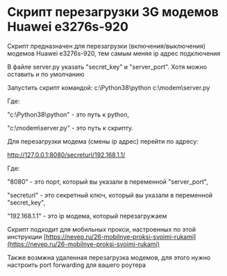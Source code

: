 # Скрипт перезагрузки 3G модемов Huawei e3276s-920

Скрипт предназначен для перезагрузки (включения/выключения) модемов Huawei e3276s-920, тем самым меняя ip адрес подключения

В файле server.py указать "secret_key" и "server_port". Хотя можно оставить и по умолчанию

Запустить скрипт командой: c:\Python38\python c:\modem\server.py

Где: 

"c:\Python38\python" - это путь к python,

"c:\modem\server.py" - это путь к скрипту.

Для перезагрузки модема (смены ip адрес) перейти по адресу:

http://127.0.0.1:8080/secreturl/192.168.1.1/

Где:

"8080" - это порт, который вы указали в переменной "server_port",

"secreturl" - это секретный ключ, который вы указали в переменной "secret_key",

"192.168.1.1" - это ip модема, который перезагружаем

Скрипт подходит для мобильных прокси, настроенных по этой инструкции [https://nevep.ru/26-mobilnye-proksi-svoimi-rukami](https://nevep.ru/26-mobilnye-proksi-svoimi-rukami)

Также возмжна удаленная перезагрузка модемов, для этого нужно настроить port forwarding для вашего роутера